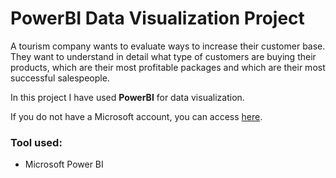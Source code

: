 # PowerBI Data Visualization Project
A tourism company wants to evaluate ways to increase their customer base. They want to understand in detail what type of customers are buying their products, which are their most profitable packages and which are their most successful salespeople.

In this project I have used **PowerBI** for data visualization.

If you do not have a Microsoft account, you can access [here](https://app.powerbi.com/view?r=eyJrIjoiZjNmMzE2ZjctMGU2Ny00MDliLTgxM2QtNzFkMTQwYmQyZjY1IiwidCI6IjFhZDg2Mzc0LTA5YWUtNDBjMS04ZWVmLTY2MmIyMDdhOTNmZiJ9&pageName=ReportSectiond4908481f8b8d5aafa71).


### Tool used:
* Microsoft Power BI

